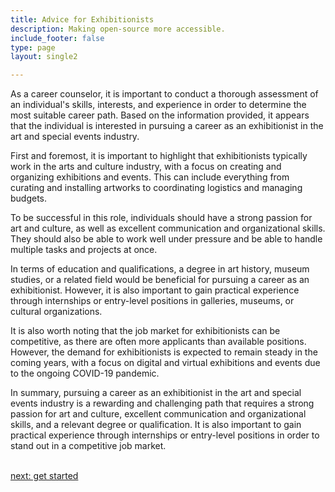 ```yaml
---
title: Advice for Exhibitionists
description: Making open-source more accessible.
include_footer: false
type: page
layout: single2

---
```


<p>
As a career counselor, it is important to conduct a thorough assessment of an individual's skills, interests, and experience in order to determine the most suitable career path. Based on the information provided, it appears that the individual is interested in pursuing a career as an exhibitionist in the art and special events industry.

First and foremost, it is important to highlight that exhibitionists typically work in the arts and culture industry, with a focus on creating and organizing exhibitions and events. This can include everything from curating and installing artworks to coordinating logistics and managing budgets.

To be successful in this role, individuals should have a strong passion for art and culture, as well as excellent communication and organizational skills. They should also be able to work well under pressure and be able to handle multiple tasks and projects at once.

In terms of education and qualifications, a degree in art history, museum studies, or a related field would be beneficial for pursuing a career as an exhibitionist. However, it is also important to gain practical experience through internships or entry-level positions in galleries, museums, or cultural organizations.

It is also worth noting that the job market for exhibitionists can be competitive, as there are often more applicants than available positions. However, the demand for exhibitionists is expected to remain steady in the coming years, with a focus on digital and virtual exhibitions and events due to the ongoing COVID-19 pandemic.

In summary, pursuing a career as an exhibitionist in the art and special events industry is a rewarding and challenging path that requires a strong passion for art and culture, excellent communication and organizational skills, and a relevant degree or qualification. It is also important to gain practical experience through internships or entry-level positions in order to stand out in a competitive job market.

<br>
<a href="https://workdojos.com/exhibitionist/start">next: get started</a>
</p>